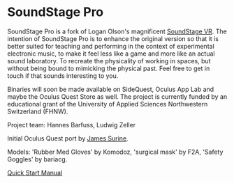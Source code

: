 # SoundStage Pro

SoundStage Pro is a fork of Logan Olson's magnificent [SoundStage VR](https://github.com/googlearchive/soundstagevr). The intention of SoundStage Pro is to enhance the original version so that it is better suited for teaching and performing in the context of experimental electronic music, to make it feel less like a game and more like an actual sound laboratory. To recreate the physicality of working in spaces, but without being bound to mimicking the physical past. Feel free to get in touch if that sounds interesting to you. 

Binaries will soon be made available on SideQuest, Oculus App Lab and maybe the Oculus Quest Store as well. The project is currently funded by an educational grant of the University of Applied Sciences Northwestern Switzerland (FHNW).

Project team:
Hannes Barfuss, Ludwig Zeller

Initial Oculus Quest port by [James Surine](https://github.com/plaidpants/soundstagevr). 

Models: 'Rubber Med Gloves' by Komodoz, 'surgical mask' by F2A, 'Safety Goggles' by bariacg.

[Quick Start Manual](https://docs.google.com/document/d/1c9vt-wW-JnW9davSZ76r35cd4dE6xtnyzHEhdrbueOE/edit?usp=sharing)
